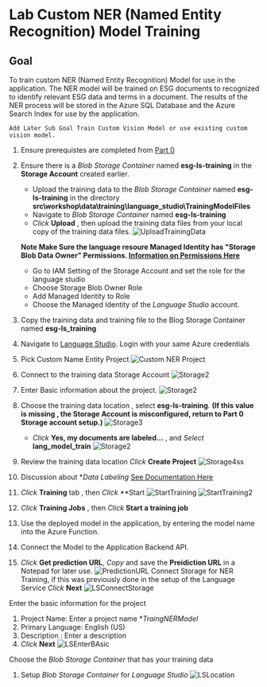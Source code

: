 # Lab Custom NER (Named Entity Recognition) Model Training

## Goal 
To train custom NER (Named Entity Recognition) Model for use in the application. The NER model will be trained on ESG documents to recognized to identify relevant ESG data and terms in a document. The results of the NER process will be stored in the Azure SQL Database and the Azure Search Index for use by the application.

``` 
Add Later Sub Goal Train Custom Vision Model or use existing custom vision model.
```

1. Ensure prerequistes are completed from [Part 0](documents/part_0.md)  
1. Ensure there is  a *Blob Storage Container* named **esg-ls-training** in the **Storage Account** created earlier.
    - Upload the training data to the *Blob Storage Container* named **esg-ls-training**
    in the directory **src\workshop\data\training\language_studio\TrainingModelFiles**
    - Navigate to  *Blob Storage Container* named **esg-ls-training**
    - *Click* **Upload** , then upload the training data files from your local copy of the training data files. 
![UploadTrainingData](../images/module01/Upload_trainingdata.png) 

    **Note Make Sure the language resoure Managed Identity has "Storage Blob Data Owner" Permissions. [Information on Permissions Here ](https://learn.microsoft.com/en-us/azure/cognitive-services/language-service/custom-named-entity-recognition/how-to/create-project?tabs=portal%2Clanguage-studio#roles-for-your-azure-language-resource)**
    - Go to IAM Setting of the Storage Account and set the role for the language studio
    - Choose Storage Blob Owner Role
    - Add Managed Identity to Role
    - Choose the Managed Identity of the *Language Studio* account.

6. Copy the training data and training file to the Blog Storage Container named **esg-ls_training**
3. Navigate to [Language Studio](https://language.cognitive.azure.com/). Login with your same Azure credentials
4. Pick Custom Name Entity Project
![Custom NER Project](../images/module01/language_studio_ner.png) 
1. Connect to the training data Storage Account
![Storage2](../images/module01/create-project_connect_storage.png)
1. Enter Basic information about the project.
![Storage2](../images/module01/create-project_enter_basic.png)
1. Choose the training data location , select **esg-ls-training**. **(If this value is missing , the Storage Account is misconfigured, return to Part 0 Storage account setup.)**
![Storage3](../images/module01/create-project_dataset_location.png)
    * *Click* **Yes, my documents are labeled...** , and *Select* **lang_model_train**
    ![Storage2](../images/module01/ls_docs-labeled-question.png)
1. Review the training data location *Click* **Create Project**
![Storage4](../images/module01/create-project_dataset_review_finish.png)ss
1. Discussion about **Data Labeling*  [See Documentation Here](https://learn.microsoft.com/en-us/azure/cognitive-services/language-service/custom-named-entity-recognition/how-to/tag-data)  
1. *Click* **Training** tab , then *Click* **Start 
![StartTraining](../images/module01/ls_start-trainingjob.png)
![StartTraining2](../images/module01/ls_start_training.png)
1. *Click* **Training Jobs** , then *Click* **Start a training job**
1. Use the deployed model in the application, by entering the model name into the Azure Function.
1. Connect the Model to the Application Backend API.
1. *Click* **Get prediction URL**,  *Copy* and save the **Preidiction URL** in a Notepad for later use.
![PredictionURL](../images/module01/ls_predictionURL.png)
Connect Storage for NER Training, if this was previously done in the setup of the Language Service *Click* **Next**
![LSConnectStorage](../images/module01/create-project_connect_storage.png)

Enter the basic information for the project
1. Project Name: Enter a project name **TraingNERModel*
1. Primary Language: English (US)
1. Description : Enter a description
1. *Click* **Next**
![LSEnterBAsic](../images/module01/create-project_enter_basic.png)

Choose the *Blob Storage Container* that has your training data
1. Setup *Blob Storage Container* for *Language Studio*
![LSLocation](../images/module01/create-project_enter_basic.png)

